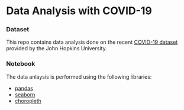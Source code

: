 # Data Analysis with COVID-19

### Dataset
This repo contains data analysis done on the recent [COVID-19 dataset] provided by the John Hopkins University. 

### Notebook
The data anlaysis is performed using the following libraries:
- [pandas]
- [seaborn]
- [choropleth]



[COVID-19 dataset]: <https://github.com/CSSEGISandData/COVID-19>
[pandas]: <https://pandas.pydata.org/>
[seaborn]: <https://seaborn.pydata.org/>
[choropleth]: <https://plotly.com/python/choropleth-maps/>
